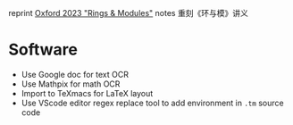 reprint [Oxford 2023 "Rings &amp; Modules"](https://courses.maths.ox.ac.uk/pluginfile.php/37186/mod_resource/content/2/ringspartI.pdf) notes 重刻《环与模》讲义

# Software
* Use Google doc for text OCR
* Use Mathpix for math OCR
* Import to TeXmacs for LaTeX layout
* Use VScode editor regex replace tool to add environment in `.tm` source code
